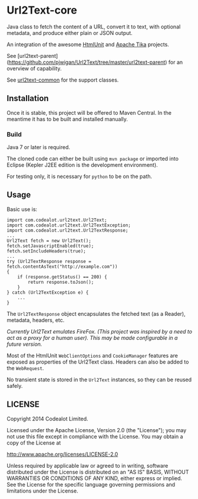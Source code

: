 Url2Text-core
=============
Java class to fetch the content of a URL, convert it to text, with optional metadata, and produce either plain or JSON output.
 
An integration of the awesome [HtmlUnit](http://htmlunit.sourceforge.net/) and [Apache Tika](https://tika.apache.org/) projects.

See [url2text-parent] (https://github.com/pjwigan/Url2Text/tree/master/url2text-parent) for an overview of capability.

See [url2text-common](https://github.com/pjwigan/Url2Text/tree/master/url2text-common) for the support classes.


Installation
------------
Once it is stable, this project will be offered to Maven Central.  In the meantime it has to be built and installed manually.

### Build
Java 7 or later is required.

The cloned code can either be built using `mvn package` or imported into Eclipse (Kepler J2EE edition is the development environment).

For testing only, it is necessary for `python` to be on the path.


Usage
-----
Basic use is:

    import com.codealot.url2text.Url2Text;
    import com.codealot.url2text.Url2TextException;
    import com.codealot.url2text.Url2TextResponse;    
    ...
    Url2Text fetch = new Url2Text();
    fetch.setJavascriptEnabled(true);
    fetch.setIncludeHeaders(true);
    ...
    try (Url2TextResponse response = fetch.contentAsText("http://example.com")) 
    {              
        if (response.getStatus() == 200) {
            return response.toJson();
        }
    } catch (Url2TextException e) {
        ...
    }

The `Url2TextResponse` object encapsulates the fetched text (as a Reader), metadata, headers, etc.  

*Currently Url2Text emulates FireFox.  (This project was inspired by a need to act as a proxy for a human user).  This may be made configurable in a future version.*

Most of the HtmlUnit `WebClientOptions` and `CookieManager` features are exposed as properties of the Url2Text class.  Headers can also be added to the `WebRequest`.

No transient state is stored in the `Url2Text` instances, so they can be reused safely.


LICENSE
-------
Copyright 2014 Codealot Limited.

Licensed under the Apache License, Version 2.0 (the "License");
you may not use this file except in compliance with the License.
You may obtain a copy of the License at

<http://www.apache.org/licenses/LICENSE-2.0>

Unless required by applicable law or agreed to in writing, software
distributed under the License is distributed on an "AS IS" BASIS,
WITHOUT WARRANTIES OR CONDITIONS OF ANY KIND, either express or implied.
See the License for the specific language governing permissions and
limitations under the License.
